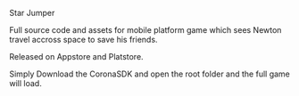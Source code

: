 Star Jumper

Full source code and assets for mobile platform game which sees Newton travel accross space to save his friends.

Released on Appstore and Platstore.

Simply Download the CoronaSDK and open the root folder and the full game will load.

